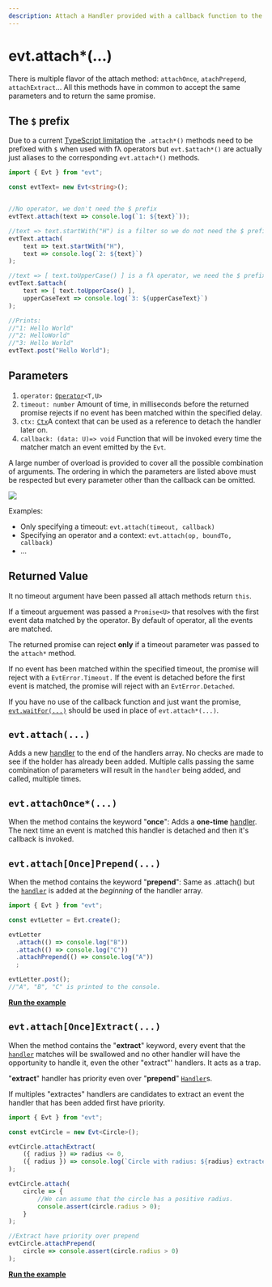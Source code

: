 ```yaml
---
description: Attach a Handler provided with a callback function to the Evt
---
```


# evt.attach\*(...)

There is multiple flavor of the attach method: `attachOnce`, `atachPrepend`, `attachExtract`... All this methods have in common to accept the same parameters and to return the same promise.

## The `$` prefix

Due to a current [TypeScript limitation](https://github.com/microsoft/TypeScript/issues/36735) the `.attach*()` methods need to be prefixed with `$` when used with fλ operators but `evt.$attach*()` are actually just aliases to the corresponding `evt.attach*()` methods.

```typescript
import { Evt } from "evt";

const evtText= new Evt<string>();


//No operator, we don't need the $ prefix
evtText.attach(text => console.log(`1: ${text}`));

//text => text.startWith("H") is a filter so we do not need the $ prefix
evtText.attach(
    text => text.startWith("H"),
    text => console.log(`2: ${text}`)
);

//text => [ text.toUpperCase() ] is a fλ operator, we need the $ prefix
evtText.$attach(
    text => [ text.toUpperCase() ],
    upperCaseText => console.log(`3: ${upperCaseText}`)
);

//Prints: 
//"1: Hello World" 
//"2: HelloWorld"
//"3: Hello World"
evtText.post("Hello World");


```

## Parameters

1. `operator:` [`Operator`](https://docs.ts-evt.dev/api-doc/operator)`<T,U>`
2. `timeout: number` Amount of time, in milliseconds before the returned promise rejects if no event has been matched within the specified delay.
3. `ctx:` [`Ctx`](https://docs.ts-evt.dev/api/ctx)A context that can be used as a reference to detach the handler later on.&#x20;
4. `callback: (data: U)=> void` Function that will be invoked every time the matcher match an event emitted by the `Evt`.

A large number of overload is provided to cover all the possible combination of arguments. The ordering in which the parameters are listed above must be respected but every parameter other than the callback can be omitted.

![](<../../.gitbook/assets/screenshot-2020-03-16-at-06.28.38 (1) (1) (2) (2) (2) (2).png>)

Examples:

* Only specifying a timeout: `evt.attach(timeout, callback)`
* Specifying an operator and a context: `evt.attach(op, boundTo, callback)`
* ...

## Returned Value

It no timeout argument have been passed all attach methods return `this`.

If a timeout arguement was passed a `Promise<U>` that resolves with the first event data matched by the operator. By default of operator, all the events are matched.

The returned promise can reject **only** if a timeout parameter was passed to the `attach*` method.

If no event has been matched within the specified timeout, the promise will reject with a `EvtError.Timeout.` If the event is detached before the first event is matched, the promise will reject with an `EvtError.Detached`.

If you have no use of the callback function and just want the promise, [`evt.waitFor(...)`](https://docs.ts-evt.dev/api-doc/evt#evt-waitfor) should be used in place of `evt.attach*(...)`.

## **`evt.attach(...)`**

Adds a new [handler](https://docs.ts-evt.dev/api/handler) to the end of the handlers array. No checks are made to see if the holder has already been added. Multiple calls passing the same combination of parameters will result in the `handler` being added, and called, multiple times.

## **`evt.attachOnce*(...)`**

When the method contains the keyword "**once**": Adds a **one-time** [handler](https://docs.ts-evt.dev/api/handler). The next time an event is matched this handler is detached and then it's callback is invoked.

## `evt.attach[Once]Prepend(...)`

When the method contains the keyword "**prepend**": Same as .attach() but the [`handler`](https://docs.ts-evt.dev/api/handler) is added at the _beginning_ of the handler array.

```typescript
import { Evt } from "evt";

const evtLetter = Evt.create();

evtLetter
  .attach(() => console.log("B"))
  .attach(() => console.log("C"))
  .attachPrepend(() => console.log("A"))
  ;

evtLetter.post();
//"A", "B", "C" is printed to the console.
```

[**Run the example**](https://stackblitz.com/edit/evt-qshmkh?embed=1\&file=index.ts\&hideExplorer=1)

## **`evt.attach[Once]Extract(...)`**

When the method contains the "**extract**" keyword, every event that the [`handler`](https://docs.ts-evt.dev/api/handler) matches will be swallowed and no other handler will have the opportunity to handle it, even the other "extract"' handlers. It acts as a trap.

"**extract**" handler has priority even over "**prepend**" [`Handler`](https://docs.ts-evt.dev/api/handler)s.

If multiples "extractes" handlers are candidates to extract an event the handler that has been added first have priority.

```typescript
import { Evt } from "evt";

const evtCircle = new Evt<Circle>();

evtCircle.attachExtract(
    ({ radius }) => radius <= 0,
    ({ radius }) => console.log(`Circle with radius: ${radius} extracted`)
);

evtCircle.attach(
    circle => {
        //We can assume that the circle has a positive radius.
        console.assert(circle.radius > 0);
    }
);

//Extract have priority over prepend
evtCircle.attachPrepend(
    circle => console.assert(circle.radius > 0)
);
```

[**Run the example**](https://stackblitz.com/edit/evt-bwkprd?embed=1\&file=index.ts\&hideExplorer=1)
